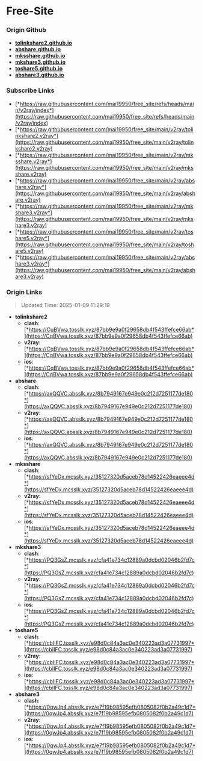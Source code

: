 # Free-Site

### Origin Github

- [**tolinkshare2.github.io**](https://github.com/tolinkshare2/tolinkshare2.github.io)
- [**abshare.github.io**](https://github.com/abshare/abshare.github.io)
- [**mksshare.github.io**](https://github.com/mksshare/mksshare.github.io)
- [**mkshare3.github.io**](https://github.com/mkshare3/mkshare3.github.io)
- [**toshare5.github.io**](https://github.com/toshare5/toshare5.github.io)
- [**abshare3.github.io**](https://github.com/abshare3/abshare3.github.io)

### Subscribe Links

- [*https://raw.githubusercontent.com/mai19950/free_site/refs/heads/main/v2ray/index*](https://raw.githubusercontent.com/mai19950/free_site/refs/heads/main/v2ray/index)
- [*https://raw.githubusercontent.com/mai19950/free_site/main/v2ray/tolinkshare2.v2ray*](https://raw.githubusercontent.com/mai19950/free_site/main/v2ray/tolinkshare2.v2ray)
- [*https://raw.githubusercontent.com/mai19950/free_site/main/v2ray/mksshare.v2ray*](https://raw.githubusercontent.com/mai19950/free_site/main/v2ray/mksshare.v2ray)
- [*https://raw.githubusercontent.com/mai19950/free_site/main/v2ray/abshare.v2ray*](https://raw.githubusercontent.com/mai19950/free_site/main/v2ray/abshare.v2ray)
- [*https://raw.githubusercontent.com/mai19950/free_site/main/v2ray/mkshare3.v2ray*](https://raw.githubusercontent.com/mai19950/free_site/main/v2ray/mkshare3.v2ray)
- [*https://raw.githubusercontent.com/mai19950/free_site/main/v2ray/toshare5.v2ray*](https://raw.githubusercontent.com/mai19950/free_site/main/v2ray/toshare5.v2ray)
- [*https://raw.githubusercontent.com/mai19950/free_site/main/v2ray/abshare3.v2ray*](https://raw.githubusercontent.com/mai19950/free_site/main/v2ray/abshare3.v2ray)

### Origin Links

> Updated Time: 2025-01-09 11:29:19

- **tolinkshare2**
  - **clash**: [*https://CqBVwa.tosslk.xyz/87bb9e9a0f29658db4f543ffefce66ab*](https://CqBVwa.tosslk.xyz/87bb9e9a0f29658db4f543ffefce66ab)
  - **v2ray**: [*https://CqBVwa.tosslk.xyz/87bb9e9a0f29658db4f543ffefce66ab*](https://CqBVwa.tosslk.xyz/87bb9e9a0f29658db4f543ffefce66ab)
  - **ios**: [*https://CqBVwa.tosslk.xyz/87bb9e9a0f29658db4f543ffefce66ab*](https://CqBVwa.tosslk.xyz/87bb9e9a0f29658db4f543ffefce66ab)
- **abshare**
  - **clash**: [*https://axQQVC.absslk.xyz/8b7949167e949e0c212d7251177de180*](https://axQQVC.absslk.xyz/8b7949167e949e0c212d7251177de180)
  - **v2ray**: [*https://axQQVC.absslk.xyz/8b7949167e949e0c212d7251177de180*](https://axQQVC.absslk.xyz/8b7949167e949e0c212d7251177de180)
  - **ios**: [*https://axQQVC.absslk.xyz/8b7949167e949e0c212d7251177de180*](https://axQQVC.absslk.xyz/8b7949167e949e0c212d7251177de180)
- **mksshare**
  - **clash**: [*https://sfYeDx.mcsslk.xyz/35127320d5aceb78d14522426eaeee4d*](https://sfYeDx.mcsslk.xyz/35127320d5aceb78d14522426eaeee4d)
  - **v2ray**: [*https://sfYeDx.mcsslk.xyz/35127320d5aceb78d14522426eaeee4d*](https://sfYeDx.mcsslk.xyz/35127320d5aceb78d14522426eaeee4d)
  - **ios**: [*https://sfYeDx.mcsslk.xyz/35127320d5aceb78d14522426eaeee4d*](https://sfYeDx.mcsslk.xyz/35127320d5aceb78d14522426eaeee4d)
- **mkshare3**
  - **clash**: [*https://PQ3GsZ.mcsslk.xyz/cfa41e734c12889a0dcbd02046b2fd7c*](https://PQ3GsZ.mcsslk.xyz/cfa41e734c12889a0dcbd02046b2fd7c)
  - **v2ray**: [*https://PQ3GsZ.mcsslk.xyz/cfa41e734c12889a0dcbd02046b2fd7c*](https://PQ3GsZ.mcsslk.xyz/cfa41e734c12889a0dcbd02046b2fd7c)
  - **ios**: [*https://PQ3GsZ.mcsslk.xyz/cfa41e734c12889a0dcbd02046b2fd7c*](https://PQ3GsZ.mcsslk.xyz/cfa41e734c12889a0dcbd02046b2fd7c)
- **toshare5**
  - **clash**: [*https://cbIIFC.tosslk.xyz/e98d0c84a3ac0e340223ad3a07731997*](https://cbIIFC.tosslk.xyz/e98d0c84a3ac0e340223ad3a07731997)
  - **v2ray**: [*https://cbIIFC.tosslk.xyz/e98d0c84a3ac0e340223ad3a07731997*](https://cbIIFC.tosslk.xyz/e98d0c84a3ac0e340223ad3a07731997)
  - **ios**: [*https://cbIIFC.tosslk.xyz/e98d0c84a3ac0e340223ad3a07731997*](https://cbIIFC.tosslk.xyz/e98d0c84a3ac0e340223ad3a07731997)
- **abshare3**
  - **clash**: [*https://0qwJp4.absslk.xyz/e7f19b98595efb0805082f0b2a49c1d7*](https://0qwJp4.absslk.xyz/e7f19b98595efb0805082f0b2a49c1d7)
  - **v2ray**: [*https://0qwJp4.absslk.xyz/e7f19b98595efb0805082f0b2a49c1d7*](https://0qwJp4.absslk.xyz/e7f19b98595efb0805082f0b2a49c1d7)
  - **ios**: [*https://0qwJp4.absslk.xyz/e7f19b98595efb0805082f0b2a49c1d7*](https://0qwJp4.absslk.xyz/e7f19b98595efb0805082f0b2a49c1d7)
